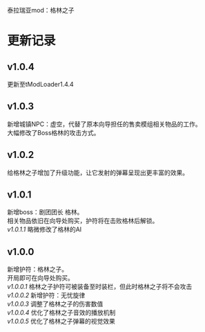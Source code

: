 泰拉瑞亚mod：格林之子

# 更新记录
## v1.0.4
更新至tModLoader1.4.4<br>

## v1.0.3
新增城镇NPC：虚空，代替了原本向导担任的售卖模组相关物品的工作。<br>
大幅修改了Boss格林的攻击方式。<br>

## v1.0.2
给格林之子增加了升级功能，让它发射的弹幕呈现出更丰富的效果。<br>

## v1.0.1
新增boss：剧团团长 格林。<br>
相关物品依旧在向导处购买，护符将在击败格林后解锁。<br>
*v1.0.1.1* 略微修改了格林的AI<br>

## v1.0.0
新增护符：格林之子。<br>
开局即可在向导处购买。<br>
*v1.0.0.1* 格林之子护符可被装备至时装栏，但此时格林之子将不会攻击<br>
*v1.0.0.2* 新增护符：无忧旋律<br>
*v1.0.0.3* 调整了格林之子的伤害数值<br>
*v1.0.0.4* 优化了格林之子音效的播放机制<br>
*v1.0.0.5* 优化了格林之子弹幕的视觉效果<br>
